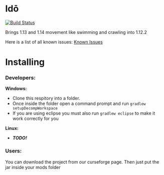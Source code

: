 # Idō
[![Build Status](https://travis-ci.org/Kaydax/Ido.svg?branch=master)](https://travis-ci.org/Kaydax/Ido)

Brings 1.13 and 1.14 movement like swimming and crawling into 1.12.2

Here is a list of all known issues: [Known Issues](https://github.com/Kaydax/Ido/issues/2)

# Installing
### Developers:
**Windows:** 
* Clone this respitory into a folder. 
* Once inside the folder open a command prompt and run `gradlew setupDecompWorkspace`
* If you are using eclipse you must also run `gradlew eclipse` to make it work correctly for you

**Linux:**
* ***TODO!***

### Users:
You can download the project from our curseforge page. Then just put the jar inside your mods folder
